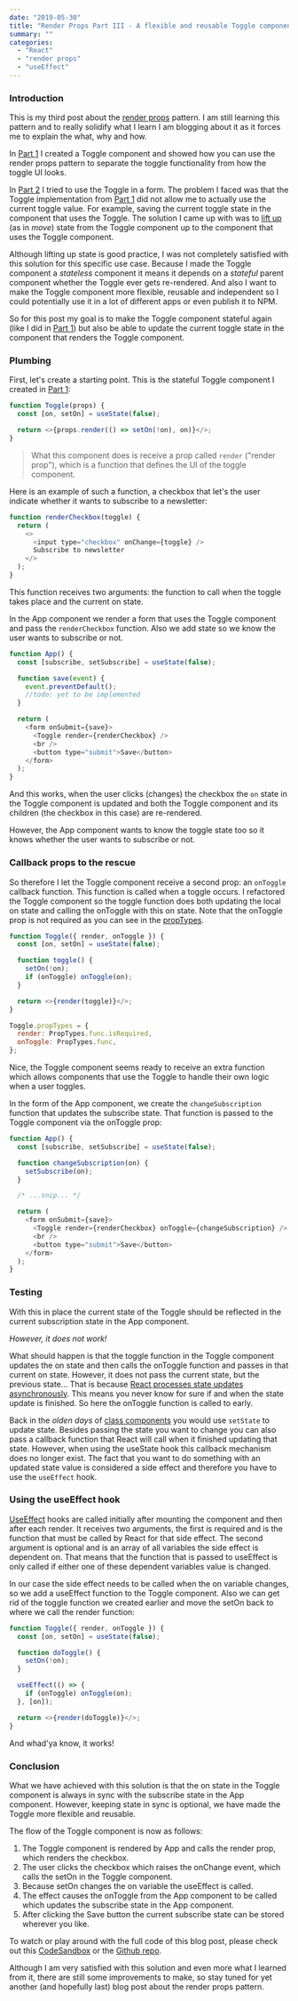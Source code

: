 ```yaml
---
date: "2019-05-30"
title: "Render Props Part III - A flexible and reusable Toggle component"
summary: ""
categories:
  - "React"
  - "render props"
  - "useEffect"
---
```


### Introduction

This is my third post about the [render props] pattern. I am still learning this pattern and to
really solidify what I learn I am blogging about it as it forces me to explain the what,
why and how.

In [Part 1] I created a Toggle component and showed how you can use the render props pattern
to separate the toggle functionality from how the toggle UI looks.

In [Part 2] I tried to use the Toggle in a form. The problem I faced was that the Toggle
implementation from [Part 1] did not allow me to actually use the current toggle value.
For example, saving the current toggle state in the component that uses the Toggle.
The solution I came up with was to [lift up] (as in _move_) state from the Toggle component
up to the component that uses the Toggle component.

Although lifting up state is good practice, I was not completely satisfied with this
solution for this specific use case. Because I made the Toggle component a _stateless_
component it means it depends on a _stateful_ parent component whether the Toggle ever
gets re-rendered. And also I want to make the Toggle component more flexible, reusable
and independent so I could potentially use it in a lot of different apps or even publish
it to NPM.

So for this post my goal is to make the Toggle component stateful again (like I did in
[Part 1]) but also be able to update the current toggle state in the component that renders
the Toggle component.

### Plumbing

First, let's create a starting point. This is the stateful Toggle component I created in [Part 1]:

```js
function Toggle(props) {
  const [on, setOn] = useState(false);

  return <>{props.render(() => setOn(!on), on)}</>;
}
```

> What this component does is receive a prop called `render` ("render prop"), which
> is a function that defines the UI of the toggle component.

Here is an example of such a function, a checkbox that let's the user indicate whether it wants
to subscribe to a newsletter:

```js
function renderCheckbox(toggle) {
  return (
    <>
      <input type="checkbox" onChange={toggle} />
      Subscribe to newsletter
    </>
  );
}
```

This function receives two arguments: the function to call when the toggle takes place and
the current on state.

In the App component we render a form that uses the Toggle component and pass the `renderCheckbox`
function. Also we add state so we know the user wants to subscribe or not.

```js
function App() {
  const [subscribe, setSubscribe] = useState(false);

  function save(event) {
    event.preventDefault();
    //todo: yet to be implemented
  }

  return (
    <form onSubmit={save}>
      <Toggle render={renderCheckbox} />
      <br />
      <button type="submit">Save</button>
    </form>
  );
}
```

And this works, when the user clicks (changes) the checkbox the `on` state in the Toggle
component is updated and both the Toggle component and its children (the checkbox in this case) are
re-rendered.

However, the App component wants to know the toggle state too so it knows whether the user wants to
subscribe or not.

### Callback props to the rescue

So therefore I let the Toggle component receive a second prop: an `onToggle` callback function.
This function is called when a toggle occurs. I refactored the Toggle component so the toggle function
does both updating the local on state and calling the onToggle with this on state. Note that the onToggle
prop is not required as you can see in the [propTypes].

```js
function Toggle({ render, onToggle }) {
  const [on, setOn] = useState(false);

  function toggle() {
    setOn(!on);
    if (onToggle) onToggle(on);
  }

  return <>{render(toggle)}</>;
}

Toggle.propTypes = {
  render: PropTypes.func.isRequired,
  onToggle: PropTypes.func,
};
```

Nice, the Toggle component seems ready to receive an extra function which allows components that use the
Toggle to handle their own logic when a user toggles.

In the form of the App component, we create the `changeSubscription` function that updates the
subscribe state. That function is passed to the Toggle component via the onToggle prop:

```js
function App() {
  const [subscribe, setSubscribe] = useState(false);

  function changeSubscription(on) {
    setSubscribe(on);
  }

  /* ...snip... */

  return (
    <form onSubmit={save}>
      <Toggle render={renderCheckbox} onToggle={changeSubscription} />
      <br />
      <button type="submit">Save</button>
    </form>
  );
}
```

### Testing

With this in place the current state of the Toggle should be reflected in the current subscription
state in the App component.

_However, it does not work!_

What should happen is that the toggle function in the Toggle component updates the on state and then calls the
onToggle function and passes in that current on state. However, it does not pass the current state, but the previous
state... That is because [React processes state updates asynchronously]. This means you never know for sure if
and when the state update is finished. So here the onToggle function is called to early.

Back in the _olden days_ of [class components] you would use `setState` to update state. Besides
passing the state you want to change you can also pass a callback function that React will call when it
finished updating that state. However, when using the useState hook this callback mechanism does no longer
exist. The fact that you want to do something with an updated state value is considered a side effect and
therefore you have to use the `useEffect` hook.

### Using the useEffect hook

[UseEffect] hooks are called initially after mounting the component and then after each render. It receives
two arguments, the first is required and is the function that must be called by React for that side effect.
The second argument is optional and is an array of all variables the side effect is dependent on. That means
that the function that is passed to useEffect is only called if either one of these dependent variables value
is changed.

In our case the side effect needs to be called when the on variable changes, so we add a useEffect
function to the Toggle component. Also we can get rid of the toggle function we created earlier and move the
setOn back to where we call the render function:

```js
function Toggle({ render, onToggle }) {
  const [on, setOn] = useState(false);

  function doToggle() {
    setOn(!on);
  }

  useEffect(() => {
    if (onToggle) onToggle(on);
  }, [on]);

  return <>{render(doToggle)}</>;
}
```

And whad'ya know, it works!

### Conclusion

What we have achieved with this solution is that the on state in the Toggle component is always in sync
with the subscribe state in the App component. However, keeping state in sync is optional, we have made
the Toggle more flexible and reusable.

The flow of the Toggle component is now as follows:

1. The Toggle component is rendered by App and calls the render prop, which renders the checkbox.
1. The user clicks the checkbox which raises the onChange event, which calls the setOn in the Toggle component.
1. Because setOn changes the on variable the useEffect is called.
1. The effect causes the onToggle from the App component to be called which updates the subscribe state in the
   App component.
1. After clicking the Save button the current subscribe state can be stored wherever you like.

To watch or play around with the full code of this blog post, please check out this [CodeSandbox] or the [Github repo].

Although I am very satisfied with this solution and even more what I learned from it, there are still some
improvements to make, so stay tuned for yet another (and hopefully last) blog post about the render props pattern.

[render props]: https://bouwe.io/categories/render-props
[part 1]: https://bouwe.io/day-4-render-props
[part 2]: https://bouwe.io/render-props-part-ii-using-the-toggle-component
[class components]: https://reactjs.org/docs/state-and-lifecycle.html
[lift up]: https://reactjs.org/docs/lifting-state-up.html
[proptypes]: https://reactjs.org/docs/typechecking-with-proptypes.html
[react processes state updates asynchronously]: https://reactjs.org/docs/state-and-lifecycle.html#state-updates-may-be-asynchronous
[useeffect]: https://reactjs.org/docs/hooks-effect.html
[codesandbox]: https://codesandbox.io/s/ksjne
[github repo]: https://github.com/bouwe77/react-render-props-3
